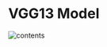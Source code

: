 # VGG13 Model
![contents](https://github.com/MzjHarley/Tensorflow2.x.x/blob/main/Convolutional%20Neural%20Network/VGG13_fit_CIFAR10/Photo/1.png)
